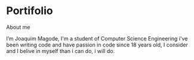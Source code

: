 # Portifolio
 About me

 I’m Joaquim Magode, I'm a student of Computer Science Engineering i've been writing code and have passion in code since 18 years old, I consider and I belive in myself than i can do, i will do. 
